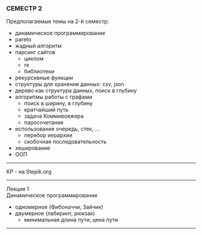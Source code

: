 ### СЕМЕСТР 2  

Предполагаемые темы на 2-й семестр:  

- динамическое программирование  
- pareto  
- жадный алгоритм  
- парсинг сайтов  
  - циклом  
  - re  
  - библиотеки  
- рекурсивные функции  
- структуры для хранения данных: csv, json  
- дерево как структура данных, поиск в глубину  
- алгоритмы работы с графами  
  - поиск в ширину, в глубину  
  - кратчайший путь  
  - задача Коммивояжера  
  - паросочетания  
- использование очередь, стек, ...  
  - перебор иерархии  
  - скобочная последовательность  
- хеширование  
- ООП  

---  

КР - на Stepik.org  

---  

Лекция 1  
Динамическое программирование  
- одномерное (Фибоначчи, Зайчик)  
- двумерное (лабиринт, рюкзак)  
  - минимальная длина пути, цена пути  

---  